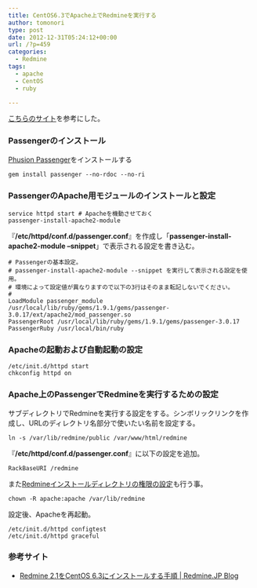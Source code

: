 ```yaml
---
title: CentOS6.3でApache上でRedmineを実行する
author: tomonori
type: post
date: 2012-12-31T05:24:12+00:00
url: /?p=459
categories:
  - Redmine
tags:
  - apache
  - CentOS
  - ruby

---
```

[こちらのサイト][1]を参考にした。

### Passengerのインストール

[Phusion Passenger][2]をインストールする

```:bash
gem install passenger --no-rdoc --no-ri
```

### PassengerのApache用モジュールのインストールと設定

```:bash
service httpd start # Apacheを機動させておく
passenger-install-apache2-module
```

『**/etc/httpd/conf.d/passenger.conf**』を作成し「**passenger-install-apache2-module &#8211;snippet**」で表示される設定を書き込む。

```:bash
# Passengerの基本設定。
# passenger-install-apache2-module --snippet を実行して表示される設定を使用。
# 環境によって設定値が異なりますので以下の3行はそのまま転記しないでください。
#
LoadModule passenger_module /usr/local/lib/ruby/gems/1.9.1/gems/passenger-3.0.17/ext/apache2/mod_passenger.so
PassengerRoot /usr/local/lib/ruby/gems/1.9.1/gems/passenger-3.0.17
PassengerRuby /usr/local/bin/ruby
```

### Apacheの起動および自動起動の設定

```:bash
/etc/init.d/httpd start
chkconfig httpd on
```

### Apache上のPassengerでRedmineを実行するための設定

サブディレクトリでRedmineを実行する設定をする。シンボリックリンクを作成し、URLのディレクトリ名部分で使いたい名前を設定する。

```:bash
ln -s /var/lib/redmine/public /var/www/html/redmine
```

『**/etc/httpd/conf.d/passenger.conf**』に以下の設定を追加。

```:bash
RackBaseURI /redmine
```

また[Redmineインストールディレクトリの権限の設定][3]も行う事。

```:bash
chown -R apache:apache /var/lib/redmine
```

設定後、Apacheを再起動。

```:bash
/etc/init.d/httpd configtest
/etc/init.d/httpd graceful
```

### 参考サイト

  * [Redmine 2.1をCentOS 6.3にインストールする手順 | Redmine.JP Blog][1] </ul>

 [1]: http://blog.redmine.jp/articles/redmine-2_1-installation_centos/
 [2]: http://www.modrails.com/
 [3]: ./?p=605